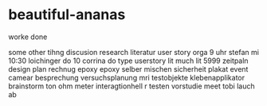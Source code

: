 # beautiful-ananas
worke done

some other tihng
discusion
research
literatur
user story
orga
9 uhr stefan mi
10:30 loichinger do
10 corrina do
type userstory
lit
much lit
5999
zeitpaln
design
plan
rechnug
epoxy
epoxy selber mischen
sicherheit
plakat
event camear
besprechung
versuchsplanung
mri testobjekte
klebenapplikator
brainstorm
ton
ohm meter
interagtionhell
r
testen
vorstudie
meet
tobi
lauch
ab